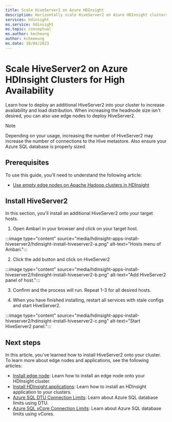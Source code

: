 ```yaml
---
title: Scale HiveServer2 on Azure HDInsight
description: Horizontally scale HiveServer2 on Azure HDInsight clusters using edge nodes to increase fault tolerance and availability.
services: hdinsight
ms.service: hdinsight
ms.topic: conceptual
ms.author: kecheung
author: kcheeeung
ms.date: 10/04/2023
---
```


# Scale HiveServer2 on Azure HDInsight Clusters for High Availability

Learn how to deploy an additional HiveServer2 into your cluster to increase availability and load distribution. When increasing the headnode size isn't desired, you can also use edge nodes to deploy HiveServer2. 

> [!NOTE]
> Depending on your usage, increasing the number of HiveServer2 may increase the number of connections to the Hive metastore. Also ensure your Azure SQL database is properly sized.

## Prerequisites

To use this guide, you'll need to understand the following article:
- [Use empty edge nodes on Apache Hadoop clusters in HDInsight](hdinsight-apps-use-edge-node.md)

## Install HiveServer2

In this section, you'll install an additional HiveServer2 onto your target hosts.

1. Open Ambari in your browser and click on your target host.

:::image type="content" source="media/hdinsight-apps-install-hiveserver2/hdinsight-install-hiveserver2-a.png" alt-text="Hosts menu of Ambari.":::

2. Click the add button and click on HiveServer2

:::image type="content" source="media/hdinsight-apps-install-hiveserver2/hdinsight-install-hiveserver2-b.png" alt-text="Add HiveServer2 panel of host.":::

3. Confirm and the process will run. Repeat 1-3 for all desired hosts.

4. When you have finished installing, restart all services with stale configs and start HiveServer2.

:::image type="content" source="media/hdinsight-apps-install-hiveserver2/hdinsight-install-hiveserver2-c.png" alt-text="Start HiveServer2 panel.":::

## Next steps

In this article, you've learned how to install HiveServer2 onto your cluster. To learn more about edge nodes and applications, see the following articles:

* [Install edge node](hdinsight-apps-use-edge-node.md): Learn how to install an edge node onto your HDInsight cluster.
* [Install HDInsight applications](hdinsight-apps-install-applications.md): Learn how to install an HDInsight application to your clusters.
* [Azure SQL DTU Connection Limits](/azure/azure-sql/database/resource-limits-dtu-single-databases): Learn about Azure SQL database limits using DTU.
* [Azure SQL vCore Connection Limits](/azure/azure-sql/database/resource-limits-vcore-elastic-pools): Learn about Azure SQL database limits using vCores.
